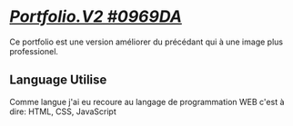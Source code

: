 # <ins>***Portfolio.V2 #0969DA***</ins> 
Ce portfolio est une version améliorer du précédant qui à une image plus professionel.
## Language Utilise
Comme langue j'ai eu recoure au langage de programmation WEB c'est à dire: HTML, CSS, JavaScript

